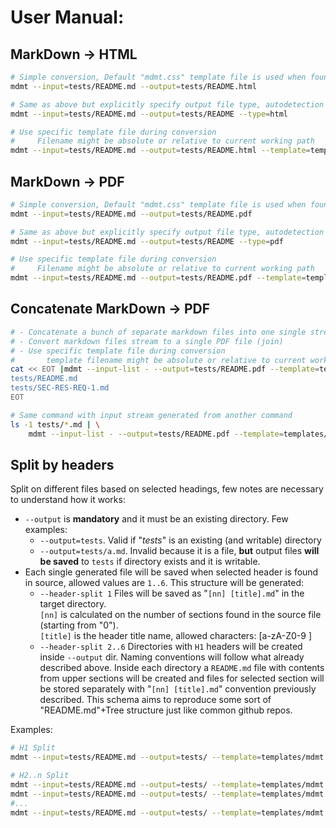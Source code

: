 # User Manual:
## MarkDown -> HTML
```sh
# Simple conversion, Default "mdmt.css" template file is used when found in path
mdmt --input=tests/README.md --output=tests/README.html

# Same as above but explicitly specify output file type, autodetection is skipped
mdmt --input=tests/README.md --output=tests/README --type=html

# Use specific template file during conversion
#     Filename might be absolute or relative to current working path
mdmt --input=tests/README.md --output=tests/README.html --template=templates/mdmt.css
```

## MarkDown -> PDF
```sh
# Simple conversion, Default "mdmt.css" template file is used when found in path
mdmt --input=tests/README.md --output=tests/README.pdf

# Same as above but explicitly specify output file type, autodetection is skipped
mdmt --input=tests/README.md --output=tests/README --type=pdf

# Use specific template file during conversion
#     Filename might be absolute or relative to current working path
mdmt --input=tests/README.md --output=tests/README.pdf --template=templates/mdmt.css
```

## Concatenate MarkDown -> PDF
```sh
# - Concatenate a bunch of separate markdown files into one single stream
# - Convert markdown files stream to a single PDF file (join)
# - Use specific template file during conversion
#       template filename might be absolute or relative to current working path
cat << EOT |mdmt --input-list - --output=tests/README.pdf --template=templates/mdmt.css
tests/README.md
tests/SEC-RES-REQ-1.md
EOT

# Same command with input stream generated from another command
ls -1 tests/*.md | \
    mdmt --input-list - --output=tests/README.pdf --template=templates/mdmt.css
```

## Split by headers
Split on different files based on selected headings, few notes are necessary to 
understand how it works:
- `--output` is **mandatory** and it must be an existing directory. Few examples:
    - `--output=tests`. Valid if "_tests_" is an existing (and writable) directory
    - `--output=tests/a.md`. Invalid because it is a file, **but** output files 
        **will be saved** to `tests` if directory exists and it is writable.
- Each single generated file will be saved when selected header is found in source,
    allowed values are `1..6`. This structure will be generated:
    - `--header-split 1` Files will be saved as "`[nn] [title].md`" in the target
        directory.  
        `[nn]` is calculated on the number of sections found in the source file
        (starting from "0").  
        `[title]` is the header title name, allowed characters: [a-zA-Z0-9 ]
    - `--header-split 2..6` Directories with `H1` headers will be created inside
        `--output` dir. Naming conventions will follow what already described above.
        Inside each directory a `README.md` file with contents from upper sections
        will be created and files for selected section will be stored separately
        with "`[nn] [title].md`" convention previously described. This schema aims
        to reproduce some sort of "README.md"+Tree structure just like common
        github repos.

Examples:
```sh
# H1 Split
mdmt --input=tests/README.md --output=tests/ --template=templates/mdmt.css --header-split 1

# H2..n Split
mdmt --input=tests/README.md --output=tests/ --template=templates/mdmt.css --header-split 2
mdmt --input=tests/README.md --output=tests/ --template=templates/mdmt.css --header-split 3
#...
mdmt --input=tests/README.md --output=tests/ --template=templates/mdmt.css --header-split 6
```
